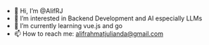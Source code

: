 - 👋 Hi, I’m @AlifRJ
- 👀 I’m interested in Backend Development and AI especially LLMs
- 🌱 I’m currently learning vue.js and go
- 📫 How to reach me: alifrahmatjulianda@gmail.com

<!---
AlifRJ/AlifRJ is a ✨ special ✨ repository because its `README.md` (this file) appears on your GitHub profile.
You can click the Preview link to take a look at your changes.
--->
